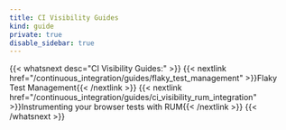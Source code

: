 ```yaml
---
title: CI Visibility Guides
kind: guide
private: true
disable_sidebar: true
---
```


{{< whatsnext desc="CI Visibility Guides:" >}}
    {{< nextlink href="/continuous_integration/guides/flaky_test_management" >}}Flaky Test Management{{< /nextlink >}}
    {{< nextlink href="/continuous_integration/guides/ci_visibility_rum_integration" >}}Instrumenting your browser tests with RUM{{< /nextlink >}}
{{< /whatsnext >}}
